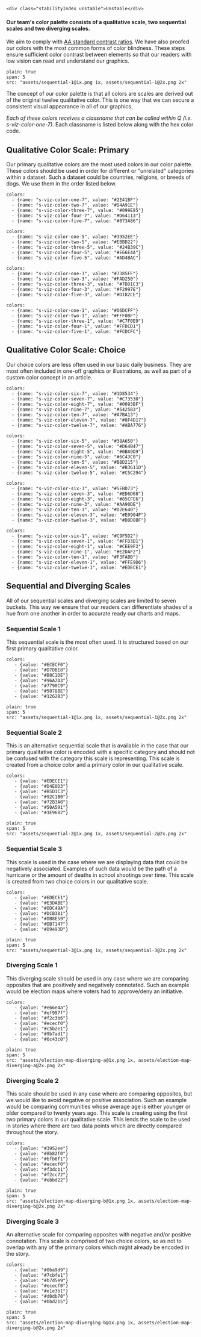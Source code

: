 ```html|span-1,no-source,plain
<div class="stabilityIndex unstable">Unstable</div>
```

#### Our team's color palette consists of a qualitative scale, two sequential scales and two diverging scales.

We aim to comply with [AA standard contrast ratios](https://www.w3.org/TR/WCAG/). We have also proofed our colors with the most common forms of color blindness. These steps ensure sufficient color contrast between elements so that our readers with low vision can read and understand our graphics.

```image
plain: true
span: 5
src: "assets/sequential-1@1x.png 1x, assets/sequential-1@2x.png 2x"
```

The concept of our color palette is that all colors are scales are derived out of the original twelve qualitative color. This is one way that we can secure a consistent visual appearance in all of our graphics.

*Each of these colors receives a classname that can be called within Q (i.e. s-viz-color-one-7).* Each classname is listed below along with the hex color code.

## Qualitative Color Scale: Primary
Our primary qualitative colors are the most used colors in our color palette. These colors should be used in order for different or "unrelated" categories within a dataset. Such a dataset could be countries, religions, or breeds of dogs. We use them in the order listed below.

```color-palette|span-1
colors:
  - {name: "s-viz-color-one-7", value: "#2E41BF"}
  - {name: "s-viz-color-two-7", value: "#D4A91E"}
  - {name: "s-viz-color-three-7", value: "#099E85"}
  - {name: "s-viz-color-four-7", value: "#D64113"}
  - {name: "s-viz-color-five-7", value: "#873A86"}
```
```color-palette|span-1
colors:
  - {name: "s-viz-color-one-5", value: "#3952EE"}
  - {name: "s-viz-color-two-5", value: "#EBBD22"}
  - {name: "s-viz-color-three-5", value: "#24B39C"}
  - {name: "s-viz-color-four-5", value: "#E66E4A"}
  - {name: "s-viz-color-five-5", value: "#AD4BAC"}
```
```color-palette|span-1
colors:
  - {name: "s-viz-color-one-3", value: "#7385FF"}
  - {name: "s-viz-color-two-3", value: "#FAD250"}
  - {name: "s-viz-color-three-3", value: "#7DD1C3"}
  - {name: "s-viz-color-four-3", value: "#F2997E"}
  - {name: "s-viz-color-five-3", value: "#D182CE"}
```
```color-palette|span-1
colors:
  - {name: "s-viz-color-one-1", value: "#D6DCFF"}
  - {name: "s-viz-color-two-1", value: "#FFF0BF"}
  - {name: "s-viz-color-three-1", value: "#C7F0E9"}
  - {name: "s-viz-color-four-1", value: "#FFDCD1"}
  - {name: "s-viz-color-five-1", value: "#FCDCFC"}
```


## Qualitative Color Scale: Choice
Our choice colors are less often used in our basic daily business. They are most often included in one-off graphics or illustrations, as well as part of a custom color concept in an article.

```color-palette|span-1
colors:
  - {name: "s-viz-color-six-7", value: "#1D8534"}
  - {name: "s-viz-color-seven-7", value: "#C73530"}
  - {name: "s-viz-color-eight-7", value: "#0093BF"}
  - {name: "s-viz-color-nine-7", value: "#5425B3"}
  - {name: "s-viz-color-ten-7", value: "#A7BA13"}
  - {name: "s-viz-color-eleven-7", value: "#8F4D17"}
  - {name: "s-viz-color-twelve-7", value: "#ABA776"}
```
```color-palette|span-1
colors:
  - {name: "s-viz-color-six-5", value: "#38A650"}
  - {name: "s-viz-color-seven-5", value: "#D64B47"}
  - {name: "s-viz-color-eight-5", value: "#0BA9D9"}
  - {name: "s-viz-color-nine-5", value: "#6C43C0"}
  - {name: "s-viz-color-ten-5", value: "#BBD215"}
  - {name: "s-viz-color-eleven-5", value: "#B3611D"}
  - {name: "s-viz-color-twelve-5", value: "#C5C294"}
```
```color-palette|span-1
colors:
  - {name: "s-viz-color-six-3", value: "#5EBD73"}
  - {name: "s-viz-color-seven-3", value: "#ED6D68"}
  - {name: "s-viz-color-eight-3", value: "#85CFE6"}
  - {name: "s-viz-color-nine-3", value: "#AA90DE"}
  - {name: "s-viz-color-ten-3", value: "#D2E640"}
  - {name: "s-viz-color-eleven-3", value: "#E0904F"}
  - {name: "s-viz-color-twelve-3", value: "#DBD8BF"}
```
```color-palette|span-1
colors:
  - {name: "s-viz-color-six-1", value: "#C9F5D2"}
  - {name: "s-viz-color-seven-1", value: "#FFD3D1"}
  - {name: "s-viz-color-eight-1", value: "#CEE9F2"}
  - {name: "s-viz-color-nine-1", value: "#E2DAF2"}
  - {name: "s-viz-color-ten-1", value: "#F3FABB"}
  - {name: "s-viz-color-eleven-1", value: "#FFE9D6"}
  - {name: "s-viz-color-twelve-1", value: "#EDECE1"}
```

## Sequential and Diverging Scales
All of our sequential scales and diverging scales are limited to seven buckets. This way we ensure that our readers can differentiate shades of a hue from one another in order to accurate ready our charts and maps.

### Sequential Scale 1
This sequential scale is the most often used. It is structured based on our first primary qualitative color.
```color-palette|horizontal
colors:
   - {value: "#ECECF0"}
   - {value: "#D7DBE8"}
   - {value: "#B8C1DE"}
   - {value: "#96A7D3"}
   - {value: "#7790C9"}
   - {value: "#5078BE"}
   - {value: "#1262B3"}
```
```image
plain: true
span: 5
src: "assets/sequential-1@1x.png 1x, assets/sequential-1@2x.png 2x"
```

### Sequential Scale 2
This is an alternative sequential scale that is available in the case that our primary qualitative color is encoded with a specific category and should not be confused with the category this scale is representing. This scale is created from a choice color and a primary color in our qualitative scale.
```color-palette|horizontal
colors:
   - {value: "#EDECE1"}
   - {value: "#D4E0D3"}
   - {value: "#B5D1C3"}
   - {value: "#92C1B0"}
   - {value: "#72B3A0"}
   - {value: "#50A591"}
   - {value: "#1E9682"}
```
```image
plain: true
span: 5
src: "assets/sequential-2@1x.png 1x, assets/sequential-2@2x.png 2x"
```

### Sequential Scale 3
This scale is used in the case where we are displaying data that could be negatively associated. Examples of such data would be the path of a hurricane or the amount of deaths in school shootings over time. This scale is created from two choice colors in our qualitative scale.
```color-palette|horizontal
colors:
   - {value: "#EDECE1"}
   - {value: "#E3DABE"}
   - {value: "#DDC49A"}
   - {value: "#DCB381"}
   - {value: "#DB8E59"}
   - {value: "#DB7147"}
   - {value: "#D9493D"}
```
```image
plain: true
span: 5
src: "assets/sequential-3@1x.png 1x, assets/sequential-3@2x.png 2x"
```

### Diverging Scale 1
This diverging scale should be used in any case where we are comparing opposites that are positively and negatively connotated. Such an example would be election maps where voters had to approve/deny an initiative.
```color-palette|horizontal
colors:
   - {value: "#e66e4a"}
   - {value: "#ef997f"}
   - {value: "#f2c3b6"}
   - {value: "#ececf0"}
   - {value: "#c5b2e1"}
   - {value: "#9b7ad1"}
   - {value: "#6c43c0"}
```

```image
plain: true
span: 5
src: "assets/election-map-diverging-a@1x.png 1x, assets/election-map-diverging-a@2x.png 2x"
```

### Diverging Scale 2
This scale should be used in any case where are comparing opposites, but we would like to avoid negative or positive association. Such an example would be comparing communities whose average age is either younger or older compared to twenty years ago. This scale is creating using the first two primary colors in our qualitative scale. This lends the scale to be used in stories where there are two data points which are directly compared throughout the story.
```color-palette|horizontal
colors:
   - {value: "#3952ee"}
   - {value: "#8b82f0"}
   - {value: "#bfb6f1"}
   - {value: "#ececf0"}
   - {value: "#f3dcb1"}
   - {value: "#f2cc72"}
   - {value: "#ebbd22"}
```

```image
plain: true
span: 5
src: "assets/election-map-diverging-b@1x.png 1x, assets/election-map-diverging-b@2x.png 2x"
```

### Diverging Scale 3
An alternative scale for comparing opposites with negative and/or positive connotation. This scale is comprised of two choice colors, so as not to overlap with any of the primary colors which might already be encoded in the story.
```color-palette|horizontal
colors:
   - {value: "#0ba9d9"}
   - {value: "#7cbfe1"}
   - {value: "#b7d5e9"}
   - {value: "#ececf0"}
   - {value: "#e1e3b1"}
   - {value: "#d0db70"}
   - {value: "#bbd215"}
```

```image
plain: true
span: 5
src: "assets/election-map-diverging-b@1x.png 1x, assets/election-map-diverging-b@2x.png 2x"
```

